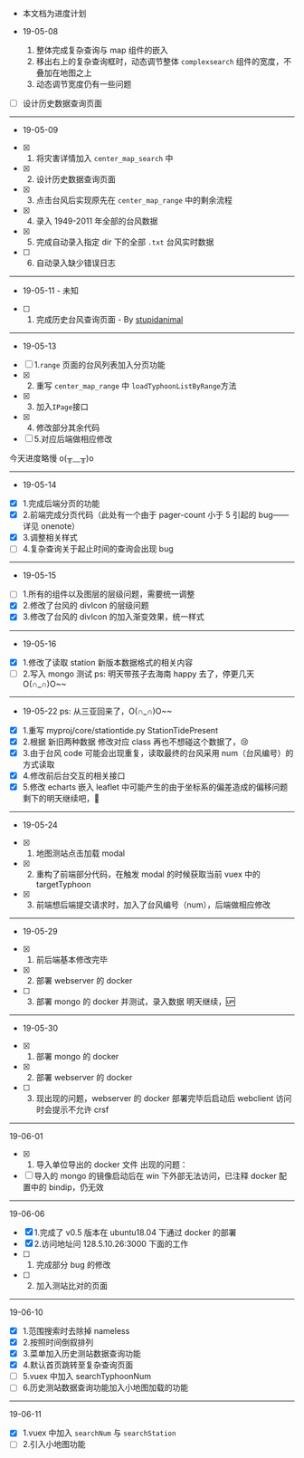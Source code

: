 - 本文档为进度计划

- 19-05-08

  1. 整体完成复杂查询与 map 组件的嵌入
  2. 移出右上的复杂查询框时，动态调节整体 `complexsearch` 组件的宽度，不叠加在地图之上
  3. 动态调节宽度仍有一些问题

- [ ] 设计历史数据查询页面

---

- 19-05-09

- [x] 1. 将灾害详情加入 `center_map_search` 中
- [x] 2. 设计历史数据查询页面
- [x] 3. 点击台风后实现原先在 `center_map_range` 中的剩余流程
- [x] 4. 录入 1949-2011 年全部的台风数据
- [x] 5. 完成自动录入指定 dir 下的全部 `.txt` 台风实时数据
- [ ] 6. 自动录入缺少错误日志

---

- 19-05-11 - 未知

- [ ] 1. 完成历史台风查询页面 - By [stupidanimal](https://github.com/stupidanimal)

---

- 19-05-13
- [ ] 1.`range` 页面的台风列表加入分页功能
- [x] 2. 重写 `center_map_range` 中 `loadTyphoonListByRange`方法
- [x] 3. 加入`IPage`接口
- [x] 4. 修改部分其余代码
- [ ] 5.对应后端做相应修改

今天进度略慢 o(╥﹏╥)o

---

- 19-05-14
- [x] 1.完成后端分页的功能
- [x] 2.前端完成分页代码（此处有一个由于 pager-count 小于 5 引起的 bug——详见 onenote）
- [x] 3.调整相关样式
- [ ] 4.复杂查询关于起止时间的查询会出现 bug

---

- 19-05-15
- [ ] 1.所有的组件以及图层的层级问题，需要统一调整
- [x] 2.修改了台风的 divIcon 的层级问题
- [x] 3.修改了台风的 divIcon 的加入渐变效果，统一样式

---

- 19-05-16
- [x] 1.修改了读取 station 新版本数据格式的相关内容
- [ ] 2.写入 mongo 测试
      ps:
      明天带孩子去海南 happy 去了，停更几天 O(∩_∩)O~~

---

- 19-05-22
  ps:
  从三亚回来了，O(∩_∩)O~~
- [x] 1.重写 myproj/core/stationtide.py StationTidePresent
- [x] 2.根据 新旧两种数据 修改对应 class
      再也不想碰这个数据了，😢
- [x] 3.由于台风 code 可能会出现重复，读取最终的台风采用 num（台风编号）的方式读取
- [x] 4.修改前后台交互的相关接口
- [x] 5.修改 echarts 嵌入 leaflet 中可能产生的由于坐标系的偏差造成的偏移问题
      剩下的明天继续吧，💪

---

- 19-05-24
- [x] 1. 地图测站点击加载 modal
- [x] 2. 重构了前端部分代码，在触发 modal 的时候获取当前 vuex 中的 targetTyphoon
- [x] 3. 前端想后端提交请求时，加入了台风编号（num），后端做相应修改

---

- 19-05-29
- [x] 1. 前后端基本修改完毕
- [x] 2. 部署 webserver 的 docker
- [ ] 3. 部署 mongo 的 docker 并测试，录入数据
     明天继续，🆙

---

- 19-05-30
- [x] 1. 部署 mongo 的 docker
- [x] 2. 部署 webserver 的 docker
- [ ] 3. 现出现的问题，webserver 的 docker 部署完毕后启动后 webclient 访问时会提示不允许 crsf

---

19-06-01

- [x] 1. 导入单位导出的 docker 文件
     出现的问题：
- [ ] 导入的 mongo 的镜像启动后在 win 下外部无法访问，已注释 docker 配置中的 bindip，仍无效

---

19-06-06

- [x] 1.完成了 v0.5 版本在 ubuntu18.04 下通过 docker 的部署
- [x] 2.访问地址问 128.5.10.26:3000
      下面的工作
- [ ] 1. 完成部分 bug 的修改
- [ ] 2. 加入测站比对的页面

---

19-06-10

- [x] 1.范围搜索时去除掉 nameless
- [x] 2.按照时间倒叙排列
- [x] 3.菜单加入历史测站数据查询功能
- [x] 4.默认首页跳转至复杂查询页面
- [ ] 5.vuex 中加入 searchTyphoonNum
- [ ] 6.历史测站数据查询功能加入小地图加载的功能

---

19-06-11

- [x] 1.vuex 中加入 `searchNum` 与 `searchStation`
- [ ] 2.引入小地图功能
